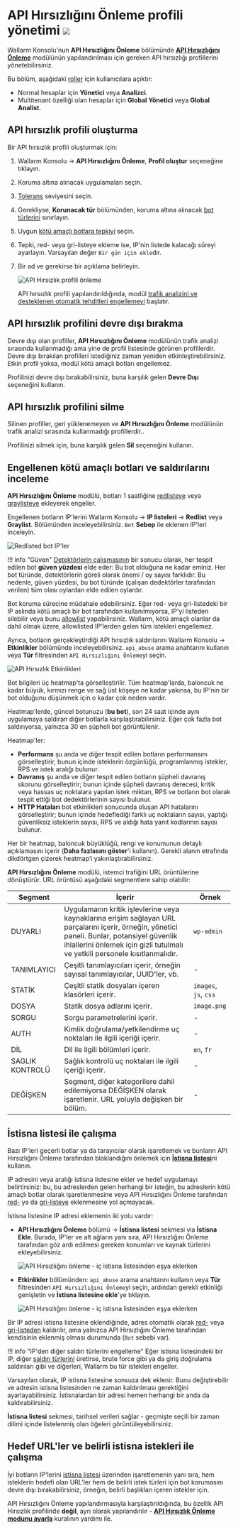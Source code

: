 # API Hırsızlığını Önleme profili yönetimi <a href="../../about-wallarm/subscription-plans/#subscription-plans"><img src="../../images/api-security-tag.svg" style="border: none;"></a>

Wallarm Konsolu'nun **API Hırsızlığını Önleme** bölümünde [**API Hırsızlığını Önleme**](../api-abuse-prevention/overview.md) modülünün yapılandırılması için gereken API hırsızlığı profillerini yönetebilirsiniz.

Bu bölüm, aşağıdaki [roller](../user-guides/settings/users.md#user-roles) için kullanıcılara açıktır:

* Normal hesaplar için **Yönetici** veya **Analizci**.
* Multitenant özelliği olan hesaplar için **Global Yönetici** veya **Global Analist**.

## API hırsızlık profili oluşturma

Bir API hırsızlık profili oluşturmak için:

1. Wallarm Konsolu → **API Hırsızlığını Önleme**, **Profil oluştur** seçeneğine tıklayın.
1. Koruma altına alınacak uygulamaları seçin.
1. [Tolerans](../api-abuse-prevention/overview.md#tolerance) seviyesini seçin.
1. Gerekliyse, **Korunacak tür** bölümünden, koruma altına alınacak [bot türlerini](../api-abuse-prevention/overview.md#automated-threats-blocked-by-api-abuse-prevention) sınırlayın.
1. Uygun [kötü amaçlı botlara tepkiyi](../api-abuse-prevention/overview.md#reaction-to-malicious-bots) seçin.
1. Tepki, red- veya gri-listeye ekleme ise, IP'nin listede kalacağı süreyi ayarlayın. Varsayılan değer `Bir gün için ekle`dır.
1. Bir ad ve gerekirse bir açıklama belirleyin.

    ![API Hırsızlık profili önleme](../images/about-wallarm-waf/abi-abuse-prevention/create-api-abuse-prevention.png)

    API hırsızlık profili yapılandırıldığında, modül [trafik analizini ve desteklenen otomatik tehditleri engellemeyi](../api-abuse-prevention/overview.md#how-api-abuse-prevention-works) başlatır.

## API hırsızlık profilini devre dışı bırakma

Devre dışı olan profiller, **API Hırsızlığını Önleme** modülünün trafik analizi sırasında kullanmadığı ama yine de profil listesinde görünen profillerdir. Devre dışı bırakılan profilleri istediğiniz zaman yeniden etkinleştirebilirsiniz. Etkin profil yoksa, modül kötü amaçlı botları engellemez.

Profilinizi devre dışı bırakabilirsiniz, buna karşılık gelen **Devre Dışı** seçeneğini kullanın.

## API hırsızlık profilini silme

Silinen profiller, geri yüklenemeyen ve **API Hırsızlığını Önleme** modülünün trafik analizi sırasında kullanmadığı profillerdir..

Profilinizi silmek için, buna karşılık gelen **Sil** seçeneğini kullanın.

## Engellenen kötü amaçlı botları ve saldırılarını inceleme

**API Hırsızlığını Önleme** modülü, botları 1 saatliğine [redlisteye](../user-guides/ip-lists/denylist.md) veya [graylisteye](../user-guides/ip-lists/graylist.md) ekleyerek engeller.

Engellenen botların IP'lerini Wallarm Konsolu → **IP listeleri** → **Redlist** veya **Graylist**. Bölümünden inceleyebilirsiniz. `Bot` **Sebep** ile eklenen IP'leri inceleyin.

![Redlisted bot IP'ler](../images/about-wallarm-waf/abi-abuse-prevention/denylisted-bot-ips.png)

!!! info "Güven"
    [Detektörlerin çalışmasının](../api-abuse-prevention/overview.md#how-api-abuse-prevention-works) bir sonucu olarak, her tespit edilen bot **güven yüzdesi** elde eder: Bu bot olduğuna ne kadar eminiz. Her bot türünde, detektörlerin göreli olarak önemi / oy sayısı farklıdır. Bu nedenle, güven yüzdesi, bu bot türünde (çalışan dedektörler tarafından verilen) tüm olası oylardan elde edilen oylardır.

Bot koruma sürecine müdahale edebilirsiniz. Eğer red- veya gri-listedeki bir IP aslında kötü amaçlı bir bot tarafından kullanılmıyorsa, IP'yi listeden silebilir veya bunu [allowlist](../user-guides/ip-lists/allowlist.md) yapabilirsiniz. Wallarm, kötü amaçlı olanlar da dahil olmak üzere, allowlisted IP'lerden gelen tüm istekleri engellemez.

Ayrıca, botların gerçekleştirdiği API hırsızlık saldırılarını Wallarm Konsolu → **Etkinlikler** bölümünde inceleyebilirsiniz. `api_abuse` arama anahtarını kullanın veya **Tür** filtresinden `API Hırsızlığını Önleme`yi seçin.

![API Hırsızlık Etkinlikleri](../images/about-wallarm-waf/abi-abuse-prevention/api-abuse-events.png)

Bot bilgileri üç heatmap'ta görselleştirilir. Tüm heatmap'larda, baloncuk ne kadar büyük, kırmızı renge ve sağ üst köşeye ne kadar yakınsa, bu IP'nin bir bot olduğunu düşünmek için o kadar çok neden vardır.

Heatmap'lerde, güncel botunuzu (**bu bot**), son 24 saat içinde aynı uygulamaya saldıran diğer botlarla karşılaştırabilirsiniz. Eğer çok fazla bot saldırıyorsa, yalnızca 30 en şüpheli bot görüntülenir.

Heatmap'ler:

* **Performans** şu anda ve diğer tespit edilen botların performansını görselleştirir, bunun içinde isteklerin özgünlüğü, programlanmış istekler, RPS ve istek aralığı bulunur.
* **Davranış** şu anda ve diğer tespit edilen botların şüpheli davranış skorunu görselleştirir; bunun içinde şüpheli davranış derecesi, kritik veya hassas uç noktalara yapılan istek miktarı, RPS ve botların bot olarak tespit ettiği bot dedektörlerinin sayısı bulunur.
* **HTTP Hataları** bot etkinlikleri sonucunda oluşan API hatalarını görselleştirir; bunun içinde hedeflediği farklı uç noktaların sayısı, yaptığı güvenliksiz isteklerin sayısı, RPS ve aldığı hata yanıt kodlarının sayısı bulunur.

Her bir heatmap, baloncuk büyüklüğü, rengi ve konumunun detaylı açıklamasını içerir (**Daha fazlasını göster**'i kullanın). Gerekli alanın etrafında dikdörtgen çizerek heatmap’i yakınlaştırabilirsiniz.

**API Hırsızlığını Önleme** modülü, istemci trafiğini URL örüntülerine dönüştürür. URL örüntüsü aşağıdaki segmentlere sahip olabilir:

| Segment | İçerir | Örnek |
|---|---|---|
| DUYARLI | Uygulamanın kritik işlevlerine veya kaynaklarına erişim sağlayan URL parçalarını içerir, örneğin, yönetici paneli. Bunlar, potansiyel güvenlik ihlallerini önlemek için gizli tutulmalı ve yetkili personele kısıtlanmalıdır. | `wp-admin` |
| TANIMLAYICI | Çeşitli tanımlayıcıları içerir, örneğin sayısal tanımlayıcılar, UUID'ler, vb. | - |
| STATİK | Çeşitli statik dosyaları içeren klasörleri içerir. | `images`, `js`, `css` |
| DOSYA | Statik dosya adlarını içerir. | `image.png` |
| SORGU | Sorgu parametrelerini içerir. | - |
| AUTH | Kimlik doğrulama/yetkilendirme uç noktaları ile ilgili içeriği içerir. | - |
| DİL | Dil ile ilgili bölümleri içerir. | `en`, `fr` |
| SAGLIK KONTROLÜ | Sağlık kontrolü uç noktaları ile ilgili içeriği içerir. | - |
| DEĞİŞKEN | Segment, diğer kategorilere dahil edilemiyorsa DEĞİŞKEN olarak işaretlenir. URL yoluyla değişken bir bölüm. | - |

## İstisna listesi ile çalışma

Bazı IP'leri geçerli botlar ya da tarayıcılar olarak işaretlemek ve bunların API Hırsızlığını Önleme tarafından bloklandığını önlemek için [**İstisna listesi**](../api-abuse-prevention/overview.md#exception-list)ni kullanın.

IP adresini veya aralığı istisna listesine ekler ve hedef uygulamayı belirtirsiniz: bu, bu adreslerden gelen herhangi bir isteğin, bu adreslerin kötü amaçlı botlar olarak işaretlenmesine veya API Hırsızlığını Önleme tarafından [red-](../user-guides/ip-lists/denylist.md) ya da [gri-listeye](../user-guides/ip-lists/graylist.md) eklenmesine yol açmayacak.

İstisna listesine IP adresi eklemenin iki yolu vardır:

* **API Hırsızlığını Önleme** bölümü → **İstisna listesi** sekmesi via **İstisna Ekle**. Burada, IP'ler ve alt ağların yanı sıra, API Hırsızlığını Önleme tarafından göz ardı edilmesi gereken konumları ve kaynak türlerini ekleyebilirsiniz.

    ![API Hırsızlığını önleme - iç istisna listesinden eşya eklerken](../images/about-wallarm-waf/abi-abuse-prevention/exception-list-add-from-inside.png)

* **Etkinlikler** bölümünden: `api_abuse` arama anahtarını kullanın veya **Tür** filtresinden `API Hırsızlığını Önleme`yi seçin, ardından gerekli etkinliği genişletin ve **İstisna listesine ekle**'ye tıklayın.

    ![API Hırsızlığını önleme - iç istisna listesinden eşya eklerken](../images/about-wallarm-waf/abi-abuse-prevention/exception-list-add-from-event.png)

Bir IP adresi istisna listesine eklendiğinde, adres otomatik olarak [red-](../user-guides/ip-lists/denylist.md) veya [gri-listeden](../user-guides/ip-lists/graylist.md) kaldırılır, ama yalnızca API Hırsızlığını Önleme tarafından kendisinin eklenmiş olması durumunda (`Bot` sebebi var).

!!! info "IP'den diğer saldırı türlerini engelleme"
    Eğer istisna listesindeki bir IP, diğer [saldırı türlerini](../attacks-vulns-list.md) üretirse, brute force gibi ya da giriş doğrulama saldırıları gibi ve diğerleri, Wallarm bu tür istekleri engeller.

Varsayılan olarak, IP istisna listesine sonsuza dek eklenir. Bunu değiştirebilir ve adresin istisna listesinden ne zaman kaldırılması gerektiğini ayarlayabilirsiniz. İstisnalardan bir adresi hemen herhangi bir anda da kaldırabilirsiniz.

**İstisna listesi** sekmesi, tarihsel verileri sağlar - geçmişte seçili bir zaman dilimi içinde listelenmiş olan öğeleri görüntüleyebilirsiniz.

## Hedef URL'ler ve belirli istisna istekleri ile çalışma

İyi botların IP'lerini [istisna listesi](#istisna-listesi-ile-çalışma) üzerinden işaretlemenin yanı sıra, hem isteklerin hedefi olan URL'ler hem de belirli istek türleri için bot korumasını devre dışı bırakabilirsiniz, örneğin, belirli başlıkları içeren istekler için.

API Hırsızlığını Önleme yapılandırmasıyla karşılaştırıldığında, bu özellik API Hırsızlık profilinde **değil**, ayrı olarak yapılandırılır - [**API Hırsızlık Önleme modunu ayarla**](../user-guides/rules/api-abuse-url.md) kuralının yardımı ile.